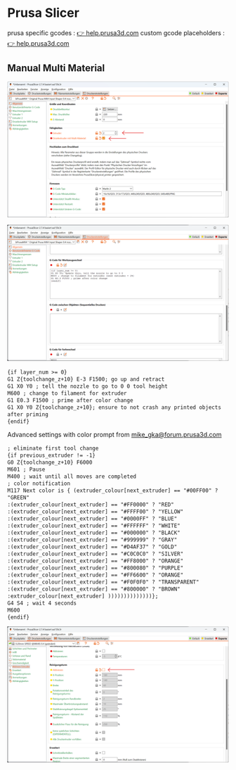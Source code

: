 # Prusa Slicer

prusa specific gcodes
: [👉 help.prusa3d.com](https://help.prusa3d.com/article/prusa-firmware-specific-g-code-commands_112173)
custom gcode placeholders
: [👉 help.prusa3d.com](https://help.prusa3d.com/article/list-of-placeholders_205643)

## Manual Multi Material

![](images/slicer-mmm-extruder.png)

![](images/slicer-mmm-gcode.png)

```gcode
{if layer_num >= 0}
G1 Z{toolchange_z+10} E-3 F1500; go up and retract
G1 X0 Y0 ; tell the nozzle to go to 0 0 tool height
M600 ; change to filament for extruder
G1 E0.3 F1500 ; prime after color change
G1 X0 Y0 Z{toolchange_z+10}; ensure to not crash any printed objects after priming
{endif}
```

Advanced settings with color prompt from [mike_gka@forum.prusa3d.com](https://forum.prusa3d.com/forum/postid/673676/)

```gcode
; eliminate first tool change
{if previous_extruder != -1}
G0 Z{toolchange_z+10} F6000
M601 ; Pause
M400 ; wait until all moves are completed
; color notification
M117 Next color is { (extruder_colour[next_extruder] == "#00FF00" ? "GREEN"
:(extruder_colour[next_extruder] == "#FF0000" ? "RED"
:(extruder_colour[next_extruder] == "#FFFF00" ? "YELLOW"
:(extruder_colour[next_extruder] == "#0000FF" ? "BLUE"
:(extruder_colour[next_extruder] == "#FFFFFF" ? "WHITE"
:(extruder_colour[next_extruder] == "#000000" ? "BLACK"
:(extruder_colour[next_extruder] == "#999999" ? "GRAY"
:(extruder_colour[next_extruder] == "#D4AF37" ? "GOLD"
:(extruder_colour[next_extruder] == "#C0C0C0" ? "SILVER"
:(extruder_colour[next_extruder] == "#FF8000" ? "ORANGE"
:(extruder_colour[next_extruder] == "#800080" ? "PURPLE"
:(extruder_colour[next_extruder] == "#FF6600" ? "ORANGE"
:(extruder_colour[next_extruder] == "#F0F0F0" ? "TRANSPARENT"
:(extruder_colour[next_extruder] == "#800000" ? "BROWN"
:extruder_colour[next_extruder] ))))))))))))))};
G4 S4 ; wait 4 seconds
M600
{endif}
```

![](images/slicer-mmm-tower.png)
